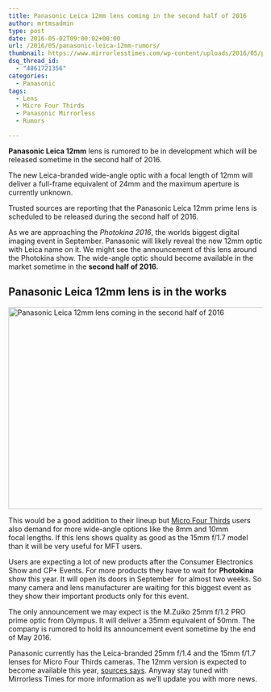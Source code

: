 ```yaml
---
title: Panasonic Leica 12mm lens coming in the second half of 2016
author: mrtmsadmin
type: post
date: 2016-05-02T09:00:02+00:00
url: /2016/05/panasonic-leica-12mm-rumors/
thumbnail: https://www.mirrorlesstimes.com/wp-content/uploads/2016/05/panasonic-12mm-lens-rumors.jpg
dsq_thread_id:
  - "4861721356"
categories:
  - Panasonic
tags:
  - Lens
  - Micro Four Thirds
  - Panasonic Mirrorless
  - Rumors

---
```

**Panasonic Leica 12mm** lens is rumored to be in development which will be released sometime in the second half of 2016.

The new Leica-branded wide-angle optic with a focal length of 12mm will deliver a full-frame equivalent of 24mm and the maximum aperture is currently unknown.

Trusted sources are reporting that the Panasonic Leica 12mm prime lens is scheduled to be released during the second half of 2016.

As we are approaching the _Photokina 2016_, the worlds biggest digital imaging event in September. Panasonic will likely reveal the new 12mm optic with Leica name on it. We might see the announcement of this lens around the Photokina show. The wide-angle optic should become available in the market sometime in the **second half of 2016**.<!--more-->

## Panasonic Leica 12mm lens is in the works

<img class="alignnone wp-image-177 size-full" title="Panasonic Leica 12mm lens coming in the second half of 2016" src="https://i0.wp.com/www.mirrorlesstimes.com/wp-content/uploads/2016/05/panasonic-12mm-lens-rumors.jpg?resize=600%2C400&#038;ssl=1" alt="Panasonic Leica 12mm lens coming in the second half of 2016" width="600" height="400" srcset="https://i0.wp.com/www.mirrorlesstimes.com/wp-content/uploads/2016/05/panasonic-12mm-lens-rumors.jpg?w=900&ssl=1 900w, https://i0.wp.com/www.mirrorlesstimes.com/wp-content/uploads/2016/05/panasonic-12mm-lens-rumors.jpg?resize=300%2C200&ssl=1 300w, https://i0.wp.com/www.mirrorlesstimes.com/wp-content/uploads/2016/05/panasonic-12mm-lens-rumors.jpg?resize=768%2C512&ssl=1 768w" sizes="(max-width: 600px) 100vw, 600px" data-recalc-dims="1" /> 

This would be a good addition to their lineup but [Micro Four Thirds][1] users also demand for more wide-angle options like the 8mm and 10mm focal lengths. If this lens shows quality as good as the 15mm f/1.7 model than it will be very useful for MFT users.

Users are expecting a lot of new products after the Consumer Electronics Show and CP+ Events. For more products they have to wait for **Photokina** show this year. It will open its doors in September  for almost two weeks. So many camera and lens manufacturer are waiting for this biggest event as they show their important products only for this event.

The only announcement we may expect is the M.Zuiko 25mm f/1.2 PRO prime optic from Olympus. It will deliver a 35mm equivalent of 50mm. The company is rumored to hold its announcement event sometime by the end of May 2016.

Panasonic currently has the Leica-branded 25mm f/1.4 and the 15mm f/1.7 lenses for Micro Four Thirds cameras. The 12mm version is expected to become available this year, <a href="http://www.dailycameranews.com/2016/05/panasonic-12mm-lens-rumors/" rel="external">sources says</a>. Anyway stay tuned with Mirrorless Times for more information as we’ll update you with more news.

 [1]: https://www.mirrorlesstimes.com/tags/micro-four-thirds/
